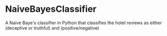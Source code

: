 # NaiveBayesClassifier
A Naive Baye's classifier in Python that classifies the hotel reviews as either (deceptive or truthful) and (positive/negative)

